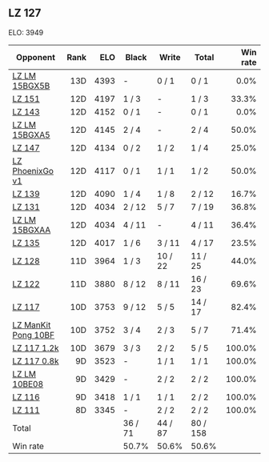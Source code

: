 ## LZ 127 ##

ELO: 3949

Opponent | Rank | ELO | Black | Write | Total | Win rate
---------|-----:|----:|-------|-------|-------|-------:
[LZ LM 15BGX5B](LZ%20LM%2015BGX5B.md) | 13D | 4393 | - | 0 / 1 | 0 / 1 | 0.0%
[LZ 151](LZ%20151.md) | 12D | 4197 | 1 / 3 | - | 1 / 3 | 33.3%
[LZ 143](LZ%20143.md) | 12D | 4152 | 0 / 1 | - | 0 / 1 | 0.0%
[LZ LM 15BGXA5](LZ%20LM%2015BGXA5.md) | 12D | 4145 | 2 / 4 | - | 2 / 4 | 50.0%
[LZ 147](LZ%20147.md) | 12D | 4134 | 0 / 2 | 1 / 2 | 1 / 4 | 25.0%
[LZ PhoenixGo v1](LZ%20PhoenixGo%20v1.md) | 12D | 4117 | 0 / 1 | 1 / 1 | 1 / 2 | 50.0%
[LZ 139](LZ%20139.md) | 12D | 4090 | 1 / 4 | 1 / 8 | 2 / 12 | 16.7%
[LZ 131](LZ%20131.md) | 12D | 4034 | 2 / 12 | 5 / 7 | 7 / 19 | 36.8%
[LZ LM 15BGXAA](LZ%20LM%2015BGXAA.md) | 12D | 4034 | 4 / 11 | - | 4 / 11 | 36.4%
[LZ 135](LZ%20135.md) | 12D | 4017 | 1 / 6 | 3 / 11 | 4 / 17 | 23.5%
[LZ 128](LZ%20128.md) | 11D | 3964 | 1 / 3 | 10 / 22 | 11 / 25 | 44.0%
[LZ 122](LZ%20122.md) | 11D | 3880 | 8 / 12 | 8 / 11 | 16 / 23 | 69.6%
[LZ 117](LZ%20117.md) | 10D | 3753 | 9 / 12 | 5 / 5 | 14 / 17 | 82.4%
[LZ ManKit Pong 10BF](LZ%20ManKit%20Pong%2010BF.md) | 10D | 3752 | 3 / 4 | 2 / 3 | 5 / 7 | 71.4%
[LZ 117 1.2k](LZ%20117%201.2k.md) | 10D | 3679 | 3 / 3 | 2 / 2 | 5 / 5 | 100.0%
[LZ 117 0.8k](LZ%20117%200.8k.md) | 9D | 3523 | - | 1 / 1 | 1 / 1 | 100.0%
[LZ LM 10BE08](LZ%20LM%2010BE08.md) | 9D | 3429 | - | 2 / 2 | 2 / 2 | 100.0%
[LZ 116](LZ%20116.md) | 9D | 3418 | 1 / 1 | 1 / 1 | 2 / 2 | 100.0%
[LZ 111](LZ%20111.md) | 8D | 3345 | - | 2 / 2 | 2 / 2 | 100.0%
Total | | | 36 / 71 | 44 / 87 | 80 / 158 | 
Win rate| | | 50.7% | 50.6% | 50.6% | 
